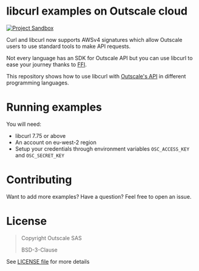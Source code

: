# libcurl examples on Outscale cloud
[![Project Sandbox](https://docs.outscale.com/fr/userguide/_images/Project-Sandbox-yellow.svg)](https://docs.outscale.com/en/userguide/Open-Source-Projects.html)

Curl and libcurl now supports AWSv4 signatures which allow Outscale users to use standard tools to make API requests.

Not every language has an SDK for Outscale API but you can use libcurl to ease your journey thanks to [FFI](https://en.wikipedia.org/wiki/Foreign_function_interface).

This repository shows how to use libcurl with [Outscale's API](https://docs.outscale.com/api.html) in different programming languages.

# Running examples

You will need:
- libcurl 7.75 or above
- An account on eu-west-2 region
- Setup your credentials through environment variables `OSC_ACCESS_KEY` and `OSC_SECRET_KEY`

# Contributing

Want to add more examples? Have a question? Feel free to open an issue.

# License

> Copyright Outscale SAS
>
> BSD-3-Clause

See [LICENSE file](LICENSE) for more details
